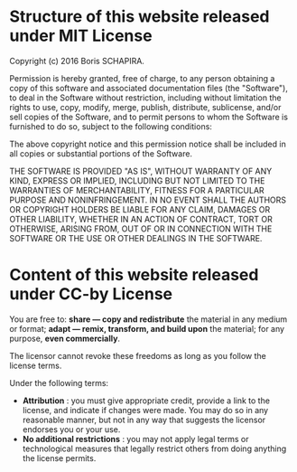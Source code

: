 # Structure of this website released under MIT License

Copyright (c) 2016 Boris SCHAPIRA.

Permission is hereby granted, free of charge, to any person obtaining a copy of this software and associated documentation files (the "Software"), to deal in the Software without restriction, including without limitation the rights to use, copy, modify, merge, publish, distribute, sublicense, and/or sell copies of the Software, and to permit persons to whom the Software is furnished to do so, subject to the following conditions:

The above copyright notice and this permission notice shall be included in all copies or substantial portions of the Software.

THE SOFTWARE IS PROVIDED "AS IS", WITHOUT WARRANTY OF ANY KIND, EXPRESS OR IMPLIED, INCLUDING BUT NOT LIMITED TO THE WARRANTIES OF MERCHANTABILITY, FITNESS FOR A PARTICULAR PURPOSE AND NONINFRINGEMENT. IN NO EVENT SHALL THE AUTHORS OR COPYRIGHT HOLDERS BE LIABLE FOR ANY CLAIM, DAMAGES OR OTHER LIABILITY, WHETHER IN AN ACTION OF CONTRACT, TORT OR OTHERWISE, ARISING FROM, OUT OF OR IN CONNECTION WITH THE SOFTWARE OR THE USE OR OTHER DEALINGS IN THE SOFTWARE.

# Content of this website released under CC-by License

You are free to: **share — copy and redistribute** the material in any medium or format; **adapt — remix, transform, and build upon** the material; for any purpose, **even commercially**.

The licensor cannot revoke these freedoms as long as you follow the license terms.

Under the following terms:

* **Attribution** : you must give appropriate credit, provide a link to the license, and indicate if changes were made. You may do so in any reasonable manner, but not in any way that suggests the licensor endorses you or your use.
* **No additional restrictions** : you may not apply legal terms or technological measures that legally restrict others from doing anything the license permits.
